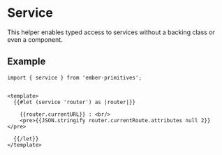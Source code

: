 # Service

This helper enables typed access to services without a backing class or even a component.

## Example 

```gjs live preview 
import { service } from 'ember-primitives';


<template>
  {{#let (service 'router') as |router|}}

    {{router.currentURL}} : <br/>
    <pre>{{JSON.stringify router.currentRoute.attributes null 2}}</pre>

  {{/let}}
</template>
```

